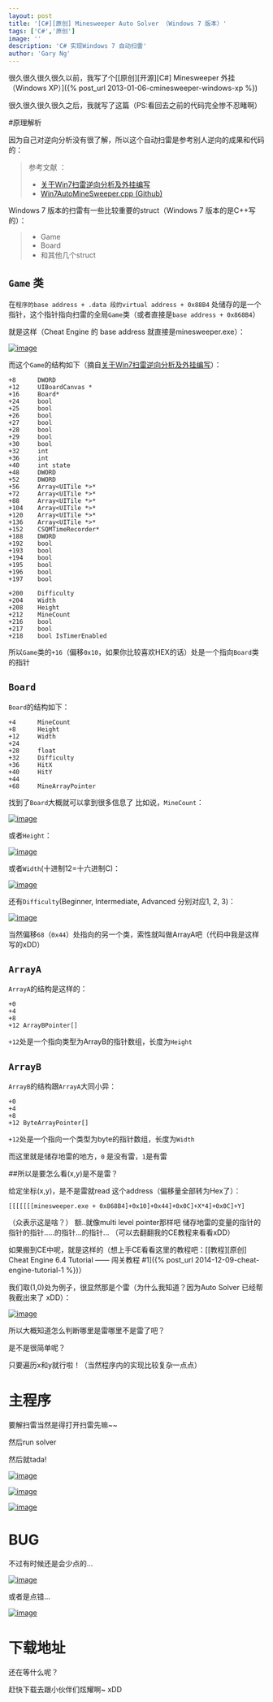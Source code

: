 ```yaml
---
layout: post
title: '[C#][原创] Minesweeper Auto Solver （Windows 7 版本）'
tags: ['C#','原创']
image: ''
description: 'C# 实现Windows 7 自动扫雷'
author: 'Gary Ng'
---
```


很久很久很久很久以前，我写了个[[原创][开源][C#] Minesweeper 外挂（Windows XP）]({% post_url 2013-01-06-cminesweeper-windows-xp %})

很久很久很久很久之后，我就写了这篇（PS:看回去之前的代码完全惨不忍睹啊）

#原理解析

因为自己对逆向分析没有很了解，所以这个自动扫雷是参考别人逆向的成果和代码的：

> 参考文献 ：
> - [关于Win7扫雷逆向分析及外挂编写](http://www.0xaa55.com/thread-1380-1-1.html)
> - [Win7AutoMineSweeper.cpp (Github)](https://github.com/xfgryujk/Win7AutoMineSweeper/blob/master/Win7AutoMineSweeper.cpp)

Windows 7 版本的扫雷有一些比较重要的struct（Windows 7 版本的是C++写的）：
> - Game
> - Board
> - 和其他几个struct

## `Game` 类

在`程序的base address + .data 段的virtual address + 0x88B4` 处储存的是一个指针，这个指针指向扫雷的全局`Game`类（或者直接是`base address + 0x868B4`）

就是这样（Cheat Engine 的 base address 就直接是minesweeper.exe）：

[![image](https://lh3.googleusercontent.com/-_yL1gubXDMc/VoGGzw5cpJI/AAAAAAAAIZw/R3DLfAjBxlM/s800/29-12-2015_015451.png "image")](https://lh3.googleusercontent.com/-_yL1gubXDMc/VoGGzw5cpJI/AAAAAAAAIZw/R3DLfAjBxlM/s1600/29-12-2015_015451.png)

而这个`Game`的结构如下（摘自[关于Win7扫雷逆向分析及外挂编写](http://www.0xaa55.com/thread-1380-1-1.html)）：

```
+8		DWORD
+12		UIBoardCanvas *
+16		Board* 
+24		bool
+25		bool
+26		bool
+27		bool
+28		bool
+29		bool
+30		bool
+32		int
+36		int
+40		int state
+48		DWORD
+52		DWORD
+56		Array<UITile *>*
+72		Array<UITile *>*
+88		Array<UITile *>*
+104	Array<UITile *>*
+120	Array<UITile *>*
+136	Array<UITile *>*
+152	CSQMTimeRecorder*
+188	DWORD
+192	bool
+193	bool
+194	bool
+195	bool
+196	bool
+197	bool

+200	Difficulty	
+204	Width 		
+208	Height		
+212	MineCount	
+216	bool
+217	bool
+218	bool IsTimerEnabled
```

所以`Game`类的`+16`（偏移`0x10`，如果你比较喜欢HEX的话）处是一个指向`Board`类的指针

## `Board`

`Board`的结构如下：

```
+4		MineCount
+8		Height
+12		Width
+24		
+28		float 
+32		Difficulty	
+36		HitX
+40		HitY
+44
+68		MineArrayPointer
```

找到了`Board`大概就可以拿到很多信息了
比如说，`MineCount`：

[![image](https://lh3.googleusercontent.com/-w6XygySV6og/VoGG0Q3bwOI/AAAAAAAAIZ8/xQ_zK3AhuTM/s800/29-12-2015_020410.png "image")](https://lh3.googleusercontent.com/-w6XygySV6og/VoGG0Q3bwOI/AAAAAAAAIZ8/xQ_zK3AhuTM/s1600/29-12-2015_020410.png)

或者`Height`：

[![image](https://lh3.googleusercontent.com/-XipewSluhng/VoGG3TflPNI/AAAAAAAAIaE/O3jIpFAjvt0/s800/29-12-2015_020448.png "image")](https://lh3.googleusercontent.com/-XipewSluhng/VoGG3TflPNI/AAAAAAAAIaE/O3jIpFAjvt0/s1600/29-12-2015_020448.png)

或者`Width`(十进制12=十六进制C)：

[![image](https://lh3.googleusercontent.com/-9Scr0Y9QuTY/VoGG4PQwroI/AAAAAAAAIaM/HkEuQsCQBBo/s800/29-12-2015_020612.png "image")](https://lh3.googleusercontent.com/-9Scr0Y9QuTY/VoGG4PQwroI/AAAAAAAAIaM/HkEuQsCQBBo/s1600/29-12-2015_020612.png)

还有`Difficulty`(Beginner, Intermediate, Advanced 分别对应1, 2, 3)：

[![image](https://lh3.googleusercontent.com/-hRVPE9DYp78/VoGG7MQY6QI/AAAAAAAAIaQ/3hFSqyq2yew/s800/29-12-2015_020821.png "image")](https://lh3.googleusercontent.com/-hRVPE9DYp78/VoGG7MQY6QI/AAAAAAAAIaQ/3hFSqyq2yew/s1600/29-12-2015_020821.png)

当然偏移`68`（`0x44`）处指向的另一个类，索性就叫做ArrayA吧（代码中我是这样写的xDD）

## `ArrayA`

`ArrayA`的结构是这样的：

```
+0
+4
+8
+12 ArrayBPointer[]
```

`+12`处是一个指向类型为ArrayB的指针数组，长度为`Height`

## `ArrayB`

`ArrayB`的结构跟`ArrayA`大同小异：

```
+0
+4
+8
+12 ByteArrayPointer[]
```

`+12`处是一个指向一个类型为byte的指针数组，长度为`Width`

而这里就是储存地雷的地方，`0` 是没有雷，`1`是有雷

##所以是要怎么看(x,y)是不是雷？

给定坐标(x,y)，是不是雷就read 这个address（偏移量全部转为Hex了）：

`[[[[[[[minesweeper.exe + 0x868B4]+0x10]+0x44]+0x0C]+X*4]+0x0C]+Y]`

（众表示这是啥？）
额..就像multi level pointer那样吧
储存地雷的变量的指针的指针的指针.....的指针...的指针...
（可以去翻翻我的CE教程来看看xDD）

如果搬到CE中呢，就是这样的（想上手CE看看这里的教程吧：[[教程][原创] Cheat Engine 6.4 Tutorial —— 闯关教程 #1]({% post_url 2014-12-09-cheat-engine-tutorial-1 %})）

我们取(1,0)处为例子，很显然那是个雷（为什么我知道？因为Auto Solver 已经帮我截出来了 xDD）：

[![image](https://lh3.googleusercontent.com/-m8W654095hA/VoGG8ACKn5I/AAAAAAAAIaY/J9YmZUOTEEI/s800/29-12-2015_024021.png "image")](https://lh3.googleusercontent.com/-m8W654095hA/VoGG8ACKn5I/AAAAAAAAIac/mfcHdbXsIK8/s1600/29-12-2015_024021.png)

所以大概知道怎么判断哪里是雷哪里不是雷了吧？

是不是很简单呢？

只要遍历x和y就行啦！（当然程序内的实现比较复杂一点点）


# 主程序

要解扫雷当然是得打开扫雷先嘛~~

然后run solver

然后就tada!

[![image](https://lh3.googleusercontent.com/-rTqqZGVfDGA/VoGHAgwRdAI/AAAAAAAAIas/QXOyDAoRKRY/s800/29-12-2015_024944.png "image")](https://lh3.googleusercontent.com/-rTqqZGVfDGA/VoGHAgwRdAI/AAAAAAAAIas/QXOyDAoRKRY/s1600/29-12-2015_024944.png)

[![image](https://lh3.googleusercontent.com/-UZkXLFNWpY4/VoGHEqX5xeI/AAAAAAAAIbE/083kcYYmSlQ/s800/29-12-2015_025200.png "image")](https://lh3.googleusercontent.com/-UZkXLFNWpY4/VoGHEqX5xeI/AAAAAAAAIbE/083kcYYmSlQ/s1600/29-12-2015_025200.png)

[![image](https://lh3.googleusercontent.com/-4pFjlpaNz-k/VoGG933m6xI/AAAAAAAAIak/dqJXdOXixV0/s800/29-12-2015_024830.png "image")](https://lh3.googleusercontent.com/-4pFjlpaNz-k/VoGG933m6xI/AAAAAAAAIak/dqJXdOXixV0/s1600/29-12-2015_024830.png)

# BUG

不过有时候还是会少点的...

[![image](https://lh3.googleusercontent.com/-xH5r5efw5CQ/VoGHBgJ2GNI/AAAAAAAAIa0/BtiOFjjiVfQ/s800/29-12-2015_025029.png "image")](https://lh3.googleusercontent.com/-xH5r5efw5CQ/VoGHBgJ2GNI/AAAAAAAAIa0/BtiOFjjiVfQ/s1600/29-12-2015_025029.png)

或者是点错...

[![image](https://lh3.googleusercontent.com/-VBlwnGjhVek/VoGHDn6jQkI/AAAAAAAAIa8/Fzozx9UhNTk/s800/29-12-2015_025120.png "image")](https://lh3.googleusercontent.com/-VBlwnGjhVek/VoGHDn6jQkI/AAAAAAAAIa8/Fzozx9UhNTk/s1600/29-12-2015_025120.png)


# 下载地址

还在等什么呢？

赶快下载去跟小伙伴们炫耀啊~ xDD
